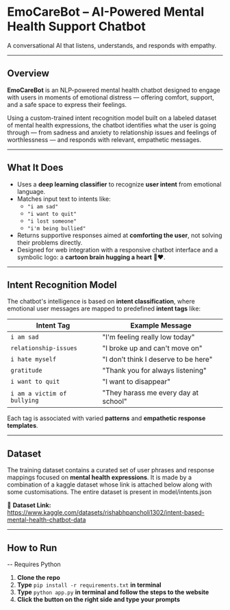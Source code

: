 # EmoCareBot – AI-Powered Mental Health Support Chatbot

A conversational AI that listens, understands, and responds with empathy.

---

## Overview

**EmoCareBot** is an NLP-powered mental health chatbot designed to engage with users in moments of emotional distress — offering comfort, support, and a safe space to express their feelings.

Using a custom-trained intent recognition model built on a labeled dataset of mental health expressions, the chatbot identifies what the user is going through — from sadness and anxiety to relationship issues and feelings of worthlessness — and responds with relevant, empathetic messages.

---

## What It Does

- Uses a **deep learning classifier** to recognize **user intent** from emotional language.
- Matches input text to intents like:
  - `"i am sad"`
  - `"i want to quit"`
  - `"i lost someone"`
  - `"i'm being bullied"`
- Returns supportive responses aimed at **comforting the user**, not solving their problems directly.
- Designed for web integration with a responsive chatbot interface and a symbolic logo: a **cartoon brain hugging a heart** 🧠❤️.

---

## Intent Recognition Model

The chatbot's intelligence is based on **intent classification**, where emotional user messages are mapped to predefined **intent tags** like:

| Intent Tag                  | Example Message                             |
|----------------------------|---------------------------------------------|
| `i am sad`                 | "I'm feeling really low today"              |
| `relationship-issues`      | "I broke up and can't move on"              |
| `i hate myself`            | "I don’t think I deserve to be here"        |
| `gratitude`                | "Thank you for always listening"            |
| `i want to quit`           | "I want to disappear"                       |
| `i am a victim of bullying`| "They harass me every day at school"        |

Each tag is associated with varied **patterns** and **empathetic response templates**.

---

## Dataset

The training dataset contains a curated set of user phrases and response mappings focused on **mental health expressions**. It is made by a combination of a kaggle dataset whose link is attached below along with some customisations. The entire dataset is present in model/intents.json

🔗 **Dataset Link:** https://www.kaggle.com/datasets/rishabhpancholi1302/intent-based-mental-health-chatbot-data

---

## How to Run
-- Requires Python
1. **Clone the repo**
2. **Type** ```pip install -r requirements.txt``` **in terminal**
3. **Type** ```python app.py``` **in terminal and follow the steps to the website**
4. **Click the button on the right side and type your prompts**
